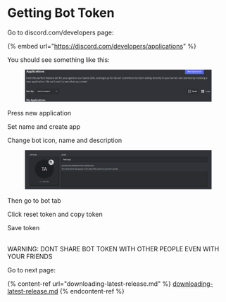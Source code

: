 # Getting Bot Token

Go to discord.com/developers page:

{% embed url="https://discord.com/developers/applications" %}

You should see something like this:

<figure><img src="../.gitbook/assets/image (13).png" alt=""><figcaption></figcaption></figure>

Press new application

Set name and create app

Change bot icon, name and description

<figure><img src="../.gitbook/assets/image (14).png" alt=""><figcaption></figcaption></figure>

Then go to bot tab

Click reset token and copy token

Save token&#x20;

\
WARNING: DONT SHARE BOT TOKEN WITH OTHER PEOPLE EVEN WITH YOUR FRIENDS



Go to next page:

{% content-ref url="downloading-latest-release.md" %}
[downloading-latest-release.md](downloading-latest-release.md)
{% endcontent-ref %}
